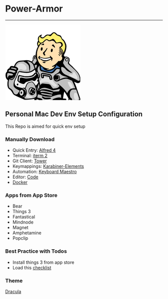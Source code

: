 # Power-Armor
---
![power_armor](https://raw.githubusercontent.com/royxue/Power-Armor/master/misc/power_armor.png)

## Personal Mac Dev Env Setup Configuration

This Repo is aimed for quick env setup

### Manually Download
* Quick Entry: [Alfred 4](https://www.alfredapp.com/)
* Terminal: [iterm 2](https://www.iterm2.com/)
* Git Client: [Tower](https://www.git-tower.com/)
* Keymappings: [Karabiner-Elements](https://github.com/tekezo/Karabiner-Elements)
* Automation: [Keyboard Maestro](https://www.keyboardmaestro.com/main/)
* Editor: [Code](https://code.visualstudio.com/)
* [Docker](https://hub.docker.com/editions/community/docker-ce-desktop-mac)

### Apps from App Store
* Bear
* Things 3
* Fantastical
* Mindnode
* Magnet
* Amphetamine
* Popclip

### Best Practice with Todos
* Install things 3 from app store
* Load this [checklist]()

### Theme
[Dracula](https://github.com/dracula/dracula-theme)